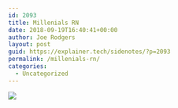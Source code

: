 ```yaml
---
id: 2093
title: Millenials RN
date: 2018-09-19T16:40:41+00:00
author: Joe Rodgers
layout: post
guid: https://explainer.tech/sidenotes/?p=2093
permalink: /millenials-rn/
categories:
  - Uncategorized
---
```

<img class="posthaven-gallery-image posthaven-medium-only" src="https://i1.wp.com/phaven-prod.s3.amazonaws.com/files/image_part/asset/2138060/cmKDKBBAK2PWU-uCnRHDGGYiqqA/medium_IMG_20180919_142108.jpg?resize=515%2C349&#038;ssl=1" data-posthaven-state="processed" data-medium-src="https://i1.wp.com/phaven-prod.s3.amazonaws.com/files/image_part/asset/2138060/cmKDKBBAK2PWU-uCnRHDGGYiqqA/medium_IMG_20180919_142108.jpg?resize=515%2C349&#038;ssl=1" data-medium-width="515" data-medium-height="349" data-large-src="https://phaven-prod.s3.amazonaws.com/files/image_part/asset/2138060/cmKDKBBAK2PWU-uCnRHDGGYiqqA/large_IMG_20180919_142108.jpg" data-large-width="515" data-large-height="349" data-thumb-src="https://phaven-prod.s3.amazonaws.com/files/image_part/asset/2138060/cmKDKBBAK2PWU-uCnRHDGGYiqqA/thumb_IMG_20180919_142108.jpg" data-thumb-width="200" data-thumb-height="200" data-xlarge-src="https://phaven-prod.s3.amazonaws.com/files/image_part/asset/2138060/cmKDKBBAK2PWU-uCnRHDGGYiqqA/xlarge_IMG_20180919_142108.jpg" data-xlarge-width="515" data-xlarge-height="349" data-orig-src="https://phaven-prod.s3.amazonaws.com/files/image_part/asset/2138060/cmKDKBBAK2PWU-uCnRHDGGYiqqA/IMG_20180919_142108.jpg" data-orig-width="515" data-orig-height="349" data-posthaven-id="2138060" data-recalc-dims="1" />